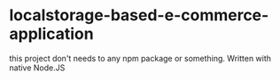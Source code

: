 # localstorage-based-e-commerce-application

this project don't needs to any npm package or something. Written with native Node.JS
